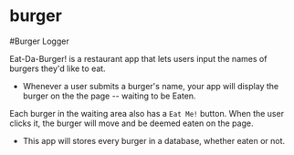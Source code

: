# burger

#Burger Logger

 Eat-Da-Burger! is a restaurant app that lets users input the names of burgers they'd like to eat.

* Whenever a user submits a burger's name, your app will display the burger on the the page -- waiting to be Eaten.

 Each burger in the waiting area also has a `Eat Me!` button. When the user clicks it, the burger will move and be deemed eaten on the page.

* This app will stores every burger in a database, whether eaten or not.

